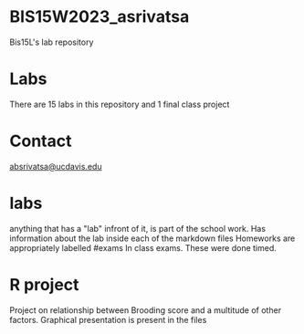 # BIS15W2023_asrivatsa
Bis15L's lab repository
# Labs
There are 15 labs in this repository and 1 final class project
# Contact
absrivatsa@ucdavis.edu
# labs

anything that has a "lab" infront of it, is part of the school work. Has information about the lab inside each of the markdown files
Homeworks are appropriately labelled
#exams
In class exams. These were done timed.
# R project

Project on relationship between Brooding score and a multitude of other factors. Graphical presentation is present in the files

